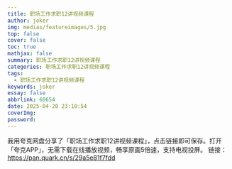 ```yaml
---
title: 职场工作求职12讲视频课程
author: joker
img: medias/featureimages/5.jpg
top: false
cover: false
toc: true
mathjax: false
summary: 职场工作求职12讲视频课程
categories: 职场工作求职12讲视频课程
tags:
  - 职场工作求职12讲视频课程
keywords: joker
essay: false
abbrlink: 60654
date: 2025-04-20 23:10:54
coverImg:
password:
---
```


我用夸克网盘分享了「职场工作求职12讲视频课程」，点击链接即可保存。打开「夸克APP」，无需下载在线播放视频，畅享原画5倍速，支持电视投屏。
链接：https://pan.quark.cn/s/29a5e81f7fdd
